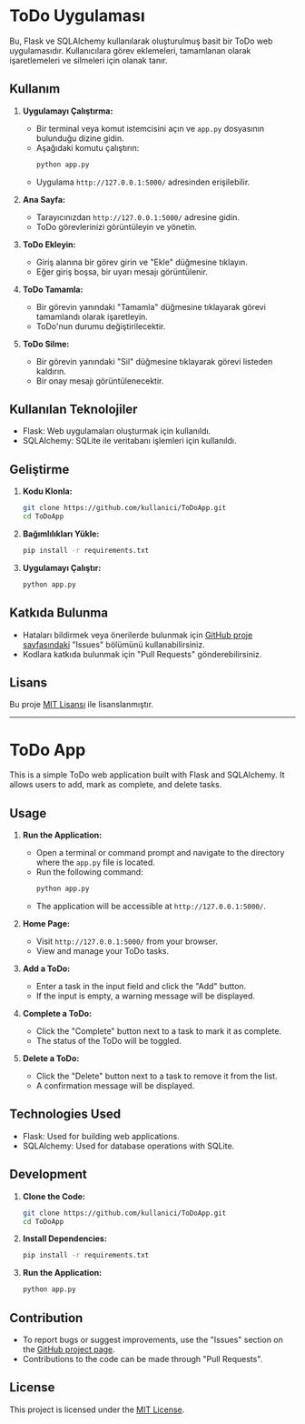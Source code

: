 # ToDo Uygulaması

Bu, Flask ve SQLAlchemy kullanılarak oluşturulmuş basit bir ToDo web uygulamasıdır. Kullanıcılara görev eklemeleri, tamamlanan olarak işaretlemeleri ve silmeleri için olanak tanır.

## Kullanım

1. **Uygulamayı Çalıştırma:**
    - Bir terminal veya komut istemcisini açın ve `app.py` dosyasının bulunduğu dizine gidin.
    - Aşağıdaki komutu çalıştırın:
        ```bash
        python app.py
        ```
    - Uygulama `http://127.0.0.1:5000/` adresinden erişilebilir.

2. **Ana Sayfa:**
    - Tarayıcınızdan `http://127.0.0.1:5000/` adresine gidin.
    - ToDo görevlerinizi görüntüleyin ve yönetin.

3. **ToDo Ekleyin:**
    - Giriş alanına bir görev girin ve "Ekle" düğmesine tıklayın.
    - Eğer giriş boşsa, bir uyarı mesajı görüntülenir.

4. **ToDo Tamamla:**
    - Bir görevin yanındaki "Tamamla" düğmesine tıklayarak görevi tamamlandı olarak işaretleyin.
    - ToDo'nun durumu değiştirilecektir.

5. **ToDo Silme:**
    - Bir görevin yanındaki "Sil" düğmesine tıklayarak görevi listeden kaldırın.
    - Bir onay mesajı görüntülenecektir.

## Kullanılan Teknolojiler

- Flask: Web uygulamaları oluşturmak için kullanıldı.
- SQLAlchemy: SQLite ile veritabanı işlemleri için kullanıldı.

## Geliştirme

1. **Kodu Klonla:**
    ```bash
    git clone https://github.com/kullanici/ToDoApp.git
    cd ToDoApp
    ```

2. **Bağımlılıkları Yükle:**
    ```bash
    pip install -r requirements.txt
    ```

3. **Uygulamayı Çalıştır:**
    ```bash
    python app.py
    ```

## Katkıda Bulunma

- Hataları bildirmek veya önerilerde bulunmak için [GitHub proje sayfasındaki](https://github.com/YenerCenger/ToDoApp) "Issues" bölümünü kullanabilirsiniz.
- Kodlara katkıda bulunmak için "Pull Requests" gönderebilirsiniz.

## Lisans

Bu proje [MIT Lisansı](LICENSE) ile lisanslanmıştır.

---

# ToDo App

This is a simple ToDo web application built with Flask and SQLAlchemy. It allows users to add, mark as complete, and delete tasks.

## Usage

1. **Run the Application:**
    - Open a terminal or command prompt and navigate to the directory where the `app.py` file is located.
    - Run the following command:
        ```bash
        python app.py
        ```
    - The application will be accessible at `http://127.0.0.1:5000/`.

2. **Home Page:**
    - Visit `http://127.0.0.1:5000/` from your browser.
    - View and manage your ToDo tasks.

3. **Add a ToDo:**
    - Enter a task in the input field and click the "Add" button.
    - If the input is empty, a warning message will be displayed.

4. **Complete a ToDo:**
    - Click the "Complete" button next to a task to mark it as complete.
    - The status of the ToDo will be toggled.

5. **Delete a ToDo:**
    - Click the "Delete" button next to a task to remove it from the list.
    - A confirmation message will be displayed.

## Technologies Used

- Flask: Used for building web applications.
- SQLAlchemy: Used for database operations with SQLite.

## Development

1. **Clone the Code:**
    ```bash
    git clone https://github.com/kullanici/ToDoApp.git
    cd ToDoApp
    ```

2. **Install Dependencies:**
    ```bash
    pip install -r requirements.txt
    ```

3. **Run the Application:**
    ```bash
    python app.py
    ```

## Contribution

- To report bugs or suggest improvements, use the "Issues" section on the [GitHub project page](https://github.com/YenerCenger/ToDoApp).
- Contributions to the code can be made through "Pull Requests".

## License

This project is licensed under the [MIT License](LICENSE).
